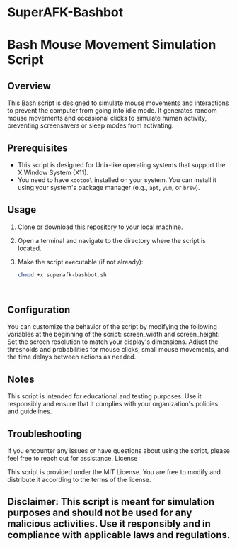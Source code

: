 # SuperAFK-Bashbot 
# Bash Mouse Movement Simulation Script

## Overview
This Bash script is designed to simulate mouse movements and interactions to prevent the computer from going into idle mode. It generates random mouse movements and occasional clicks to simulate human activity, preventing screensavers or sleep modes from activating.

## Prerequisites
- This script is designed for Unix-like operating systems that support the X Window System (X11).
- You need to have `xdotool` installed on your system. You can install it using your system's package manager (e.g., `apt`, `yum`, or `brew`).

## Usage
1. Clone or download this repository to your local machine.

2. Open a terminal and navigate to the directory where the script is located.

3. Make the script executable (if not already):
   ```bash
   chmod +x superafk-bashbot.sh

  

## Configuration

You can customize the behavior of the script by modifying the following variables at the beginning of the script:
screen_width and screen_height: Set the screen resolution to match your display's dimensions.
Adjust the thresholds and probabilities for mouse clicks, small mouse movements, and the time delays between actions as needed.

## Notes

This script is intended for educational and testing purposes. Use it responsibly and ensure that it complies with your organization's policies and guidelines.

## Troubleshooting

If you encounter any issues or have questions about using the script, please feel free to reach out for assistance.
License

This script is provided under the MIT License. You are free to modify and distribute it according to the terms of the license.

## Disclaimer: This script is meant for simulation purposes and should not be used for any malicious activities. Use it responsibly and in compliance with applicable laws and regulations.
